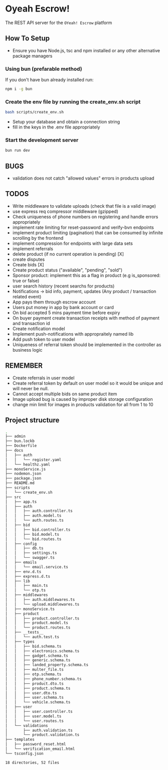 # Oyeah Escrow!

The REST API server for the `OYeah! Escrow` platform

## How To Setup

- Ensure you have Node.js, tsc and npm installed or any other alternative package managers

### Using bun (prefarable method)

If you don't have bun already installed run:

```sh
npm i -g bun
```

### Create the env file by running the create_env.sh script

```sh
bash scripts/create_env.sh
```

- Setup your database and obtain a connection string
- fill in the keys in the .env file appropriately

### Start the development server

```sh
bun run dev
```

## BUGS

- validation does not catch "allowed values" errors in products upload

## TODOS
- Write middleware to validate uploads (check that file is a valid image)
- use express req compressor middleware (gzipped)
- Check uniqueness of phone numbers on registering and handle errors appropriately
- implement rate limiting for reset-password and verify-bvn endpoints
- implement product limiting (pagination) that can be consumed by infinite scrolling by the frontend
- implement compression for endpoints with large data sets
- implement referrals
- delete product (if no current operation is pending) [X]
- create disputes
- Create bids [X]
- Create product status ("available", "pending", "sold")
- Sponsor product: implement this as a flag in product (e.g is_sponsored: true or false)
- user search history (recent searchs for products)
- Notifications -> bid info, payment, updates (Any product / transaction related event)
- App pays them through escrow account
- Users put money in app by bank account or card
- On bid accepted 5 mins payment time before expiry
- On buyer payment create transaction receipts with method of payment and transaction id
- Create notification model
- Implement push-notifications with appropraitely named lib
- Add push token to user model
- Uniqueness of referral token should be implemented in the controller as business logic

## REMEMBER
- Create referrals in user model
- Create referral token by default on user model so it would be unique and will never be null.
- Cannot accept multiple bids on same product item
- Image upload bug is caused by improper disk storage configuration
- change min limit for images in products validation for all from 1 to 10

## Project structure

```sh
.
├── admin
├── bun.lockb
├── Dockerfile
├── docs
│   ├── auth
│   │   └── register.yaml
│   └── healthz.yaml
├── monoService.js
├── nodemon.json
├── package.json
├── README.md
├── scripts
│   └── create_env.sh
├── src
│   ├── app.ts
│   ├── auth
│   │   ├── auth.controller.ts
│   │   ├── auth.model.ts
│   │   └── auth.routes.ts
│   ├── bid
│   │   ├── bid.controller.ts
│   │   ├── bid.model.ts
│   │   └── bid.routes.ts
│   ├── config
│   │   ├── db.ts
│   │   ├── settings.ts
│   │   └── swagger.ts
│   ├── emails
│   │   └── email.service.ts
│   ├── env.d.ts
│   ├── express.d.ts
│   ├── lib
│   │   ├── main.ts
│   │   └── otp.ts
│   ├── middlewares
│   │   ├── auth.middlewares.ts
│   │   └── upload.middlewares.ts
│   ├── monoService.ts
│   ├── product
│   │   ├── product.controller.ts
│   │   ├── product.model.ts
│   │   └── product.routes.ts
│   ├── __tests__
│   │   └── auth.test.ts
│   ├── types
│   │   ├── bid.schema.ts
│   │   ├── electronics.schema.ts
│   │   ├── gadget.schema.ts
│   │   ├── generic.schema.ts
│   │   ├── landed_property.schema.ts
│   │   ├── multer_file.ts
│   │   ├── otp.schema.ts
│   │   ├── phone_number.schema.ts
│   │   ├── product.dto.ts
│   │   ├── product.schema.ts
│   │   ├── user.dto.ts
│   │   ├── user.schema.ts
│   │   └── vehicle.schema.ts
│   ├── user
│   │   ├── user.controller.ts
│   │   ├── user.model.ts
│   │   └── user.routes.ts
│   └── validations
│       ├── auth.validation.ts
│       └── product.validation.ts
├── templates
│   ├── password_reset.html
│   └── verification_email.html
└── tsconfig.json

18 directories, 52 files
